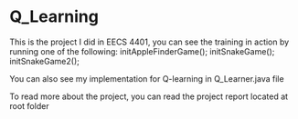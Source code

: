# Q_Learning
 
This is the project I did in EECS 4401, you can see the training in action by running one of the following:
initAppleFinderGame();
initSnakeGame();
initSnakeGame2();

You can also see my implementation for Q-learning in Q_Learner.java file

To read more about the project, you can read the project report located at root folder
